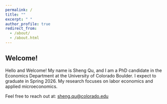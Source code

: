 ```yaml
---
permalink: /
title: ""
excerpt: " "
author_profile: true
redirect_from: 
  - /about/
  - /about.html
---
```


## Welcome!

Hello and Welcome! My name is Sheng Qu, and I am a PhD candidate in the Economics Department at the University of Colorado Boulder. I expect to graduate in Spring 2026. My research focuses on labor economics and applied microeconomics.

Feel free to reach out at: [sheng.qu@colorado.edu](mailto:sheng.qu@colorado.edu)
